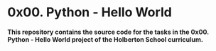 # 0x00. Python - Hello World

**This repository contains the source code for the tasks in the 0x00. Python - Hello World project of the Holberton School curriculum.**
